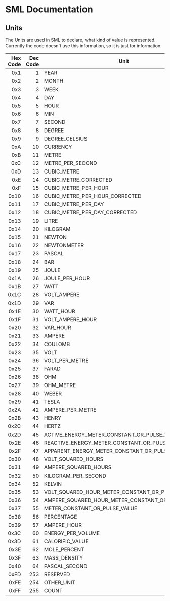 # SML Documentation

## Units

The Units are used in SML to declare, what kind of value is represented.
Currently the code doesn't use this information, so it is just for information.

| Hex Code | Dec Code | Unit |
|---------:|---------:|------|
| 0x1  |   1 | YEAR |
| 0x2  |   2 | MONTH |
| 0x3  |   3 | WEEK |
| 0x4  |   4 | DAY |
| 0x5  |   5 | HOUR |
| 0x6  |   6 | MIN |
| 0x7  |   7 | SECOND |
| 0x8  |   8 | DEGREE |
| 0x9  |   9 | DEGREE_CELSIUS |
| 0xA  |  10 | CURRENCY |
| 0xB  |  11 | METRE |
| 0xC  |  12 | METRE_PER_SECOND |
| 0xD  |  13 | CUBIC_METRE |
| 0xE  |  14 | CUBIC_METRE_CORRECTED |
| 0xF  |  15 | CUBIC_METRE_PER_HOUR |
| 0x10 |  16 | CUBIC_METRE_PER_HOUR_CORRECTED |
| 0x11 |  17 | CUBIC_METRE_PER_DAY |
| 0x12 |  18 | CUBIC_METRE_PER_DAY_CORRECTED |
| 0x13 |  19 | LITRE |
| 0x14 |  20 | KILOGRAM |
| 0x15 |  21 | NEWTON |
| 0x16 |  22 | NEWTONMETER |
| 0x17 |  23 | PASCAL |
| 0x18 |  24 | BAR |
| 0x19 |  25 | JOULE |
| 0x1A |  26 | JOULE_PER_HOUR |
| 0x1B |  27 | WATT |
| 0x1C |  28 | VOLT_AMPERE |
| 0x1D |  29 | VAR |
| 0x1E |  30 | WATT_HOUR |
| 0x1F |  31 | VOLT_AMPERE_HOUR |
| 0x20 |  32 | VAR_HOUR |
| 0x21 |  33 | AMPERE |
| 0x22 |  34 | COULOMB |
| 0x23 |  35 | VOLT |
| 0x24 |  36 | VOLT_PER_METRE |
| 0x25 |  37 | FARAD |
| 0x26 |  38 | OHM |
| 0x27 |  39 | OHM_METRE |
| 0x28 |  40 | WEBER |
| 0x29 |  41 | TESLA |
| 0x2A |  42 | AMPERE_PER_METRE |
| 0x2B |  43 | HENRY |
| 0x2C |  44 | HERTZ |
| 0x2D |  45 | ACTIVE_ENERGY_METER_CONSTANT_OR_PULSE_VALUE |
| 0x2E |  46 | REACTIVE_ENERGY_METER_CONSTANT_OR_PULSE_VALUE |
| 0x2F |  47 | APPARENT_ENERGY_METER_CONSTANT_OR_PULSE_VALUE |
| 0x30 |  48 | VOLT_SQUARED_HOURS |
| 0x31 |  49 | AMPERE_SQUARED_HOURS |
| 0x32 |  50 | KILOGRAM_PER_SECOND |
| 0x34 |  52 | KELVIN |
| 0x35 |  53 | VOLT_SQUARED_HOUR_METER_CONSTANT_OR_PULSE_VALUE |
| 0x36 |  54 | AMPERE_SQUARED_HOUR_METER_CONSTANT_OR_PULSE_VALUE |
| 0x37 |  55 | METER_CONSTANT_OR_PULSE_VALUE |
| 0x38 |  56 | PERCENTAGE |
| 0x39 |  57 | AMPERE_HOUR |
| 0x3C |  60 | ENERGY_PER_VOLUME |
| 0x3D |  61 | CALORIFIC_VALUE |
| 0x3E |  62 | MOLE_PERCENT |
| 0x3F |  63 | MASS_DENSITY |
| 0x40 |  64 | PASCAL_SECOND |
| 0xFD | 253 | RESERVED |
| 0xFE | 254 | OTHER_UNIT |
| 0xFF | 255 | COUNT |
